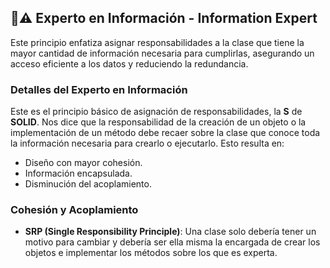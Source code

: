 ## 🤯⚠️ Experto en Información - Information Expert

Este principio enfatiza asignar responsabilidades a la clase que tiene la mayor cantidad de información necesaria para cumplirlas, asegurando un acceso eficiente a los datos y reduciendo la redundancia.

### Detalles del Experto en Información
Este es el principio básico de asignación de responsabilidades, la **S** de **SOLID**. Nos dice que la responsabilidad de la creación de un objeto o la implementación de un método debe recaer sobre la clase que conoce toda la información necesaria para crearlo o ejecutarlo. Esto resulta en:
- Diseño con mayor cohesión.
- Información encapsulada.
- Disminución del acoplamiento.

### Cohesión y Acoplamiento
- **SRP (Single Responsibility Principle)**: Una clase solo debería tener un motivo para cambiar y debería ser ella misma la encargada de crear los objetos e implementar los métodos sobre los que es experta.